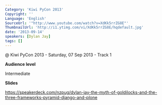 ```yaml
---
Category: 'Kiwi PyCon 2013'
Copyright: ''
Language: 'English'
SourceUrl: '"http://www.youtube.com/watch?v=XdKk5rrZG8E"'
ThumbnailUrl: 'http://i1.ytimg.com/vi/XdKk5rrZG8E/hqdefault.jpg'
date: '2013-09-14'
speakers: [Dylan Jay]
tags: []
---
```

@ Kiwi PyCon 2013 - Saturday, 07 Sep 2013 - Track 1

**Audience level**

Intermediate

**Slides**

https://speakerdeck.com/nzpug/dylan-jay-the-myth-of-goldilocks-and-the-three-frameworks-pyramid-django-and-plone
